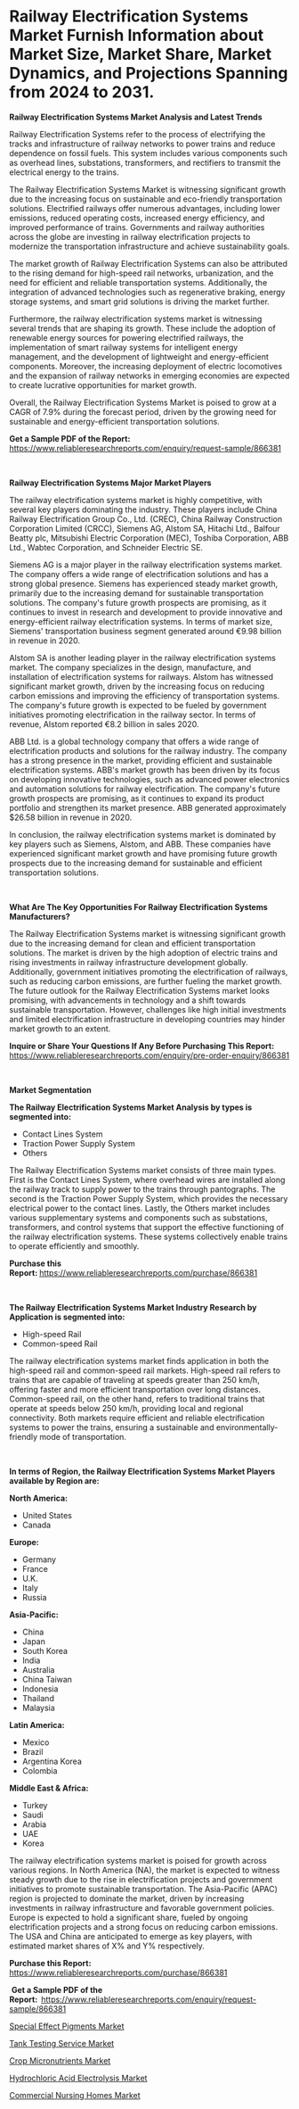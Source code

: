 <p><h1>Railway Electrification Systems Market Furnish Information about Market Size, Market Share, Market Dynamics, and Projections Spanning from 2024 to 2031.</h1></p><p><strong>Railway Electrification Systems Market Analysis and Latest Trends</strong></p>
<p><p>Railway Electrification Systems refer to the process of electrifying the tracks and infrastructure of railway networks to power trains and reduce dependence on fossil fuels. This system includes various components such as overhead lines, substations, transformers, and rectifiers to transmit the electrical energy to the trains.</p><p>The Railway Electrification Systems Market is witnessing significant growth due to the increasing focus on sustainable and eco-friendly transportation solutions. Electrified railways offer numerous advantages, including lower emissions, reduced operating costs, increased energy efficiency, and improved performance of trains. Governments and railway authorities across the globe are investing in railway electrification projects to modernize the transportation infrastructure and achieve sustainability goals.</p><p>The market growth of Railway Electrification Systems can also be attributed to the rising demand for high-speed rail networks, urbanization, and the need for efficient and reliable transportation systems. Additionally, the integration of advanced technologies such as regenerative braking, energy storage systems, and smart grid solutions is driving the market further.</p><p>Furthermore, the railway electrification systems market is witnessing several trends that are shaping its growth. These include the adoption of renewable energy sources for powering electrified railways, the implementation of smart railway systems for intelligent energy management, and the development of lightweight and energy-efficient components. Moreover, the increasing deployment of electric locomotives and the expansion of railway networks in emerging economies are expected to create lucrative opportunities for market growth.</p><p>Overall, the Railway Electrification Systems Market is poised to grow at a CAGR of 7.9% during the forecast period, driven by the growing need for sustainable and energy-efficient transportation solutions.</p></p>
<p><strong>Get a Sample PDF of the Report:&nbsp;</strong> <a href="https://www.reliableresearchreports.com/enquiry/request-sample/866381">https://www.reliableresearchreports.com/enquiry/request-sample/866381</a></p>
<p>&nbsp;</p>
<p><strong>Railway Electrification Systems Major Market Players</strong></p>
<p><p>The railway electrification systems market is highly competitive, with several key players dominating the industry. These players include China Railway Electrification Group Co., Ltd. (CREC), China Railway Construction Corporation Limited (CRCC), Siemens AG, Alstom SA, Hitachi Ltd., Balfour Beatty plc, Mitsubishi Electric Corporation (MEC), Toshiba Corporation, ABB Ltd., Wabtec Corporation, and Schneider Electric SE.</p><p>Siemens AG is a major player in the railway electrification systems market. The company offers a wide range of electrification solutions and has a strong global presence. Siemens has experienced steady market growth, primarily due to the increasing demand for sustainable transportation solutions. The company's future growth prospects are promising, as it continues to invest in research and development to provide innovative and energy-efficient railway electrification systems. In terms of market size, Siemens' transportation business segment generated around €9.98 billion in revenue in 2020.</p><p>Alstom SA is another leading player in the railway electrification systems market. The company specializes in the design, manufacture, and installation of electrification systems for railways. Alstom has witnessed significant market growth, driven by the increasing focus on reducing carbon emissions and improving the efficiency of transportation systems. The company's future growth is expected to be fueled by government initiatives promoting electrification in the railway sector. In terms of revenue, Alstom reported €8.2 billion in sales 2020.</p><p>ABB Ltd. is a global technology company that offers a wide range of electrification products and solutions for the railway industry. The company has a strong presence in the market, providing efficient and sustainable electrification systems. ABB's market growth has been driven by its focus on developing innovative technologies, such as advanced power electronics and automation solutions for railway electrification. The company's future growth prospects are promising, as it continues to expand its product portfolio and strengthen its market presence. ABB generated approximately $26.58 billion in revenue in 2020.</p><p>In conclusion, the railway electrification systems market is dominated by key players such as Siemens, Alstom, and ABB. These companies have experienced significant market growth and have promising future growth prospects due to the increasing demand for sustainable and efficient transportation solutions.</p></p>
<p>&nbsp;</p>
<p><strong>What Are The Key Opportunities For Railway Electrification Systems Manufacturers?</strong></p>
<p><p>The Railway Electrification Systems market is witnessing significant growth due to the increasing demand for clean and efficient transportation solutions. The market is driven by the high adoption of electric trains and rising investments in railway infrastructure development globally. Additionally, government initiatives promoting the electrification of railways, such as reducing carbon emissions, are further fueling the market growth. The future outlook for the Railway Electrification Systems market looks promising, with advancements in technology and a shift towards sustainable transportation. However, challenges like high initial investments and limited electrification infrastructure in developing countries may hinder market growth to an extent.</p></p>
<p><strong>Inquire or Share Your Questions If Any Before Purchasing This Report:</strong> <a href="https://www.reliableresearchreports.com/enquiry/pre-order-enquiry/866381">https://www.reliableresearchreports.com/enquiry/pre-order-enquiry/866381</a></p>
<p>&nbsp;</p>
<p><strong>Market Segmentation</strong></p>
<p><strong>The Railway Electrification Systems Market Analysis by types is segmented into:</strong></p>
<p><ul><li>Contact Lines System</li><li>Traction Power Supply System</li><li>Others</li></ul></p>
<p><p>The Railway Electrification Systems market consists of three main types. First is the Contact Lines System, where overhead wires are installed along the railway track to supply power to the trains through pantographs. The second is the Traction Power Supply System, which provides the necessary electrical power to the contact lines. Lastly, the Others market includes various supplementary systems and components such as substations, transformers, and control systems that support the effective functioning of the railway electrification systems. These systems collectively enable trains to operate efficiently and smoothly.</p></p>
<p><strong>Purchase this Report:&nbsp;</strong><a href="https://www.reliableresearchreports.com/purchase/866381">https://www.reliableresearchreports.com/purchase/866381</a></p>
<p>&nbsp;</p>
<p><strong>The Railway Electrification Systems Market Industry Research by Application is segmented into:</strong></p>
<p><ul><li>High-speed Rail</li><li>Common-speed Rail</li></ul></p>
<p><p>The railway electrification systems market finds application in both the high-speed rail and common-speed rail markets. High-speed rail refers to trains that are capable of traveling at speeds greater than 250 km/h, offering faster and more efficient transportation over long distances. Common-speed rail, on the other hand, refers to traditional trains that operate at speeds below 250 km/h, providing local and regional connectivity. Both markets require efficient and reliable electrification systems to power the trains, ensuring a sustainable and environmentally-friendly mode of transportation.</p></p>
<p>&nbsp;</p>
<p><strong>In terms of Region, the Railway Electrification Systems Market Players available by Region are:</strong></p>
<p>
    <p> <strong> North America: </strong>
        <ul>
            <li>United States</li>
            <li>Canada</li>
        </ul>
        </p> 
    <p> <strong> Europe: </strong>
        <ul>
            <li>Germany</li>
            <li>France</li>
            <li>U.K.</li>
            <li>Italy</li>
            <li>Russia</li>
        </ul>
        </p> 
    <p> <strong> Asia-Pacific: </strong>
        <ul>
            <li>China</li>
            <li>Japan</li>
            <li>South Korea</li>
            <li>India</li>
            <li>Australia</li>
            <li>China Taiwan</li>
            <li>Indonesia</li>
            <li>Thailand</li>
            <li>Malaysia</li>
        </ul>
        </p> 
    <p> <strong> Latin America: </strong>
        <ul>
            <li>Mexico</li>
            <li>Brazil</li>
            <li>Argentina Korea</li>
            <li>Colombia</li>
        </ul>
        </p> 
    <p> <strong> Middle East & Africa: </strong>
        <ul>
            <li>Turkey</li>
            <li>Saudi</li>
            <li>Arabia</li>
            <li>UAE</li>
            <li>Korea</li>
        </ul>
    </p>
    </p>
<p><p>The railway electrification systems market is poised for growth across various regions. In North America (NA), the market is expected to witness steady growth due to the rise in electrification projects and government initiatives to promote sustainable transportation. The Asia-Pacific (APAC) region is projected to dominate the market, driven by increasing investments in railway infrastructure and favorable government policies. Europe is expected to hold a significant share, fueled by ongoing electrification projects and a strong focus on reducing carbon emissions. The USA and China are anticipated to emerge as key players, with estimated market shares of X% and Y% respectively.</p></p>
<p><strong>Purchase this Report: </strong><a href="https://www.reliableresearchreports.com/purchase/866381">https://www.reliableresearchreports.com/purchase/866381</a></p>
<p>&nbsp;<strong>Get a Sample PDF of the Report:&nbsp;&nbsp;</strong><a href="https://www.reliableresearchreports.com/enquiry/request-sample/866381">https://www.reliableresearchreports.com/enquiry/request-sample/866381</a></p>
<p><strong></strong></p>
<p><p><a href="https://medium.com/@harveybeer951/special-effect-pigments-market-trends-and-market-analysis-forecasted-for-period-2024-2031-42b3f597c361">Special Effect Pigments Market</a></p><p><a href="https://github.com/eththg/Market-Research-Report-List-1/blob/main/tank-testing-service-market.md">Tank Testing Service Market</a></p><p><a href="https://medium.com/p/01151fb270a0/edit">Crop Micronutrients Market</a></p><p><a href="https://medium.com/@harveybeer951/hydrochloric-acid-electrolysis-market-analysis-its-cagr-market-segmentation-and-global-industry-914a43a60115">Hydrochloric Acid Electrolysis Market</a></p><p><a href="https://github.com/maelibra/Market-Research-Report-List-1/blob/main/commercial-nursing-homes-market.md">Commercial Nursing Homes Market</a></p></p>